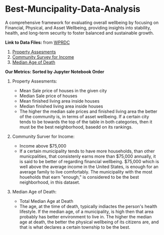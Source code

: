# Best-Muncipality-Data-Analysis
A comprehensive framework for evaluating overall wellbeing by focusing on Financial, Physical, and Asset Wellbeing, providing insights into stability, health, and long-term security to foster balanced and sustainable growth.

**Link to Data Files:** from [WPRDC]([url](https://data.wprdc.org/dataset/?organization=allegheny-county))
1. [Property Assesments]([url](https://data.wprdc.org/dataset/property-assessments/resource/f2b8d575-e256-4718-94ad-1e12239ddb92))
2. [Community Survey for Income]([url](https://data.wprdc.org/dataset/all-in-allegheny-community-survey/resource/1aff34b2-530f-4b27-a2fa-89ee3641ee2e))
3. [Median Age of Death]([url](https://data.wprdc.org/dataset/median-age-death/resource/e8df24e8-4961-402d-94d9-aa4ddd00f2a6))

**Our Metrics: Sorted by Jupyter Notebook Order**
1. Property Assesments:
    - Mean Sale price of houses in the given city
    - Median Sale price of houses
    - Mean finished living area inside houses
    - Median finished living area inside houses
    - The higher the median sale prices and finished living area the better of the community is, in terms of asset wellbeing. If a certain city tends to be towards the top of the table in both categories, then it must be the best neighborhood, basedd on its rankings.
    
2. Community Surver for Income:
     - Income above $75,000
     - If a certain municipality tends to have more households, than other municpalities, that consistenly earns more than $75,000 annually, it is said to be better of regarding financial wellbeing. $75,000 which is well above the average income in the United States, is enough for an average family to live comfortably. The municipality with the most houeholds that earn "enough," is considered to be the best neighborhood, in this dataset.

3. Median Age of Death:
      - Total Median Age at Death
      - The age, at the time of death, typically indiactes the person's health lifestyle. If the median age, of a municipality, is high then that area probably has better environment to live in. The higher the median age at death, the better the physical wellbeing of its citizens are, and that is what declares a certain township to be the best.
